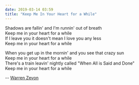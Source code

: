 ```yaml
---
date: 2019-03-14 03:59
title: "Keep Me In Your Heart for a While"
---
```


Shadows are fallin' and I'm runnin' out of breath<br/>
Keep me in your heart for a while<br/>
If I leave you it doesn't mean I love you any less<br/>
Keep me in your heart for a while

When you get up in the mornin' and you see that crazy sun<br/>
Keep me in your heart for a while<br/>
There's a train leavin' nightly called "When All is Said and Done"<br/>
Keep me in your heart for a while

-- [Warren Zevon](https://www.youtube.com/watch?v=6dscsGRjpxk)
